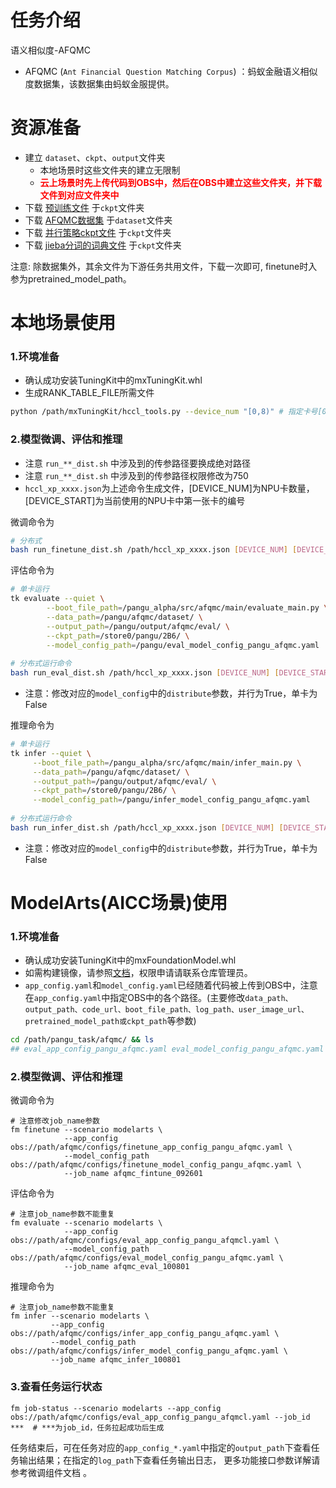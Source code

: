 # 任务介绍
语义相似度-AFQMC 
- AFQMC (`Ant Financial Question Matching Corpus`) ：蚂蚁金融语义相似度数据集，该数据集由蚂蚁金服提供。

# 资源准备
- 建立 `dataset`、`ckpt`、`output`文件夹
    - 本地场景时这些文件夹的建立无限制
    - **<font color=#FF000 >云上场景时先上传代码到OBS中，然后在OBS中建立这些文件夹，并下载文件到对应文件夹中</font>**
- 下载 [预训练文件](https://openi.pcl.ac.cn/PCL-Platform.Intelligence/PanGu-Alpha#user-content-%E6%A8%A1%E5%9E%8B%E4%B8%8B%E8%BD%BD) 于`ckpt`文件夹
- 下载 [AFQMC数据集](https://tianchi.aliyun.com/dataset/dataDetail?dataId=106411) 于`dataset`文件夹
- 下载 [并行策略ckpt文件](https://openi.pcl.ac.cn/PCL-Platform.Intelligence/PanGu-Alpha/src/branch/master/strategy_load_ckpt/pangu_alpha_2.6B_ckpt_strategy.ckpt) 于`ckpt`文件夹
- 下载 [jieba分词的词典文件](https://openi.pcl.ac.cn/PCL-Platform.Intelligence/PanGu-Alpha-GPU/src/branch/master/inference_mindspore_gpu/tokenizer) 于`ckpt`文件夹

注意: 除数据集外，其余文件为下游任务共用文件，下载一次即可, finetune时入参为pretrained_model_path。

# 本地场景使用
### 1.环境准备
- 确认成功安装TuningKit中的mxTuningKit.whl
- 生成RANK_TABLE_FILE所需文件
```bash
python /path/mxTuningKit/hccl_tools.py --device_num "[0,8)" # 指定卡号[0,4)、[4,8)、[0,8)皆可
```

### 2.模型微调、评估和推理
- 注意 `run_**_dist.sh` 中涉及到的传参路径要换成绝对路径
- 注意 `run_**_dist.sh` 中涉及到的传参路径权限修改为750
- `hccl_xp_xxxx.json`为上述命令生成文件，[DEVICE_NUM]为NPU卡数量，[DEVICE_START]为当前使用的NPU卡中第一张卡的编号

微调命令为
```bash
# 分布式
bash run_finetune_dist.sh /path/hccl_xp_xxxx.json [DEVICE_NUM] [DEVICE_START]
```

评估命令为
```bash
# 单卡运行
tk evaluate --quiet \
	    --boot_file_path=/pangu_alpha/src/afqmc/main/evaluate_main.py \
	    --data_path=/pangu/afqmc/dataset/ \
	    --output_path=/pangu/output/afqmc/eval/ \
	    --ckpt_path=/store0/pangu/2B6/ \
	    --model_config_path=/pangu/eval_model_config_pangu_afqmc.yaml
	    
# 分布式运行命令
bash run_eval_dist.sh /path/hccl_xp_xxxx.json [DEVICE_NUM] [DEVICE_START]
```
- 注意：修改对应的`model_config`中的`distribute`参数，并行为True，单卡为False

推理命令为
```bash
# 单卡运行
tk infer --quiet \
	 --boot_file_path=/pangu_alpha/src/afqmc/main/infer_main.py \
	 --data_path=/pangu/afqmc/dataset/ \
	 --output_path=/pangu/output/afqmc/eval/ \
	 --ckpt_path=/store0/pangu/2B6/ \
	 --model_config_path=/pangu/infer_model_config_pangu_afqmc.yaml
	 
# 分布式运行命令
bash run_infer_dist.sh /path/hccl_xp_xxxx.json [DEVICE_NUM] [DEVICE_START]
```
- 注意：修改对应的`model_config`中的`distribute`参数，并行为True，单卡为False

# ModelArts(AICC场景)使用
### 1.环境准备
- 确认成功安装TuningKit中的mxFoundationModel.whl
- 如需构建镜像，请参照[文档](https://gitee.com/foundation-models/tk-models/tree/master/tools/docker/modelarts)，权限申请请联系仓库管理员。
- `app_config.yaml`和`model_config.yaml`已经随着代码被上传到OBS中，注意在`app_config.yaml`中指定OBS中的各个路径。(主要修改`data_path、output_path、code_url、boot_file_path、log_path、user_image_url、pretrained_model_path或ckpt_path`等参数)

```bash
cd /path/pangu_task/afqmc/ && ls
## eval_app_config_pangu_afqmc.yaml eval_model_config_pangu_afqmc.yaml ...
```

### 2.模型微调、评估和推理
微调命令为
```shell
# 注意修改job_name参数
fm finetune --scenario modelarts \
            --app_config obs://path/afqmc/configs/finetune_app_config_pangu_afqmc.yaml \
            --model_config_path obs://path/afqmc/configs/finetune_model_config_pangu_afqmc.yaml \
            --job_name afqmc_fintune_092601
```

评估命令为
```shell
# 注意job_name参数不能重复
fm evaluate --scenario modelarts \
            --app_config obs://path/afqmc/configs/eval_app_config_pangu_afqmcl.yaml \
            --model_config_path obs://path/afqmc/configs/eval_model_config_pangu_afqmc.yaml \
            --job_name afqmc_eval_100801
```

推理命令为
```shell
# 注意job_name参数不能重复
fm infer --scenario modelarts \
         --app_config obs://path/afqmc/configs/infer_app_config_pangu_afqmc.yaml \
         --model_config_path obs://path/afqmc/configs/infer_model_config_pangu_afqmc.yaml \
         --job_name afqmc_infer_100801
```

### 3.查看任务运行状态
```shell
fm job-status --scenario modelarts --app_config obs://path/afqmc/configs/eval_app_config_pangu_afqmcl.yaml --job_id ***  # ***为job_id，任务拉起成功后生成
```

任务结束后，可在任务对应的`app_config_*.yaml`中指定的`output_path`下查看任务输出结果；在指定的`log_path`下查看任务输出日志， 更多功能接口参数详解请参考微调组件文档 。

